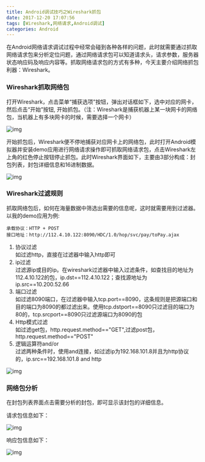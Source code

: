 ```yaml
---
title: Android调试技巧之Wireshark抓包
date: 2017-12-20 17:07:56
tags: [Wireshark,网络请求,Android调试]
categories: Android
---
```

在Android网络请求调试过程中经常会碰到各种各样的问题，此时就需要通过抓取网络请求包来分析定位问题，通过网络请求包可以知道请求头，请求参数，服务器状态响应码及响应内容等。抓取网络请求包的方式有多种，今天主要介绍网络抓包利器：Wireshark。

### Wireshark抓取网络包
打开Wireshark，点击菜单“捕获选项”按钮，弹出对话框如下，选中对应的网卡，然后点击“开始”按钮, 开始抓包。（注：Wireshark是捕获机器上某一块网卡的网络包，当机器上有多块网卡的时候，需要选择一个网卡）
<!-- more -->

![img](http://o6xqhzzif.bkt.clouddn.com/hexo/android-debug-wireshark/pic0.jpg)

开始抓包后，Wireshark便不停地捕获对应网卡上的网络包，此时打开Android模拟器并安装demo应用进行网络请求操作即可抓取网络请求包，点击Wireshark左上角的红色停止按钮停止抓包。此时Wireshark界面如下，主要由3部分构成：封包列表，封包详细信息和16进制数据。

![img](http://o6xqhzzif.bkt.clouddn.com/hexo/android-debug-wireshark/pic2.jpg)

### Wireshark过滤规则  
抓取网络包后，如何在海量数据中筛选出需要的信息呢，这时就需要用到过滤器。以我的demo应用为例:  
```
承载协议：HTTP + POST
接口地址：http://112.4.10.122:8090/HDC/1.0/hop/svc/pay/toPay.ajax  
```
1. 协议过滤  
如过滤http，直接在过滤器中输入http即可
2. ip过滤  
过滤源ip或目的ip。在wireshark过滤器中输入过滤条件，如查找目的地址为112.4.10.122的包，ip.dst==112.4.10.122；查找源地址为ip.src==10.200.52.66
3. 端口过滤  
如过滤8090端口，在过滤器中输入tcp.port==8090，这条规则是把源端口和目的端口为8090的都过滤出来。使用tcp.dstport==8090只过滤目的端口为80的，tcp.srcport==8090只过滤源端口为8090的包
4. Http模式过滤  
如过滤get包，http.request.method=="GET",过滤post包，http.request.method=="POST"
5. 逻辑运算符and/or  
过滤两种条件时，使用and连接，如过滤ip为192.168.101.8并且为http协议的，ip.src==192.168.101.8 and http

![img](http://o6xqhzzif.bkt.clouddn.com/hexo/android-debug-wireshark/pic3.jpg)

### 网络包分析
在封包列表界面点击需要分析的封包，即可显示该封包的详细信息。

请求包信息如下：

![img](http://o6xqhzzif.bkt.clouddn.com/hexo/android-debug-wireshark/pic4.jpg)

响应包信息如下：

![img](http://o6xqhzzif.bkt.clouddn.com/hexo/android-debug-wireshark/pic5.jpg)
